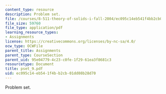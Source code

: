 ```yaml
---
content_type: resource
description: Problem set.
file: /courses/8-511-theory-of-solids-i-fall-2004/ec095c14eb541f4bb2cb01dd08b28d70_pset_9.pdf
file_size: 59760
file_type: application/pdf
learning_resource_types:
- Assignments
license: https://creativecommons.org/licenses/by-nc-sa/4.0/
ocw_type: OCWFile
parent_title: Assignments
parent_type: CourseSection
parent_uid: 95e04779-4c23-c0fe-1f29-61ea3f8681c3
resourcetype: Document
title: pset_9.pdf
uid: ec095c14-eb54-1f4b-b2cb-01dd08b28d70
---
```

Problem set.